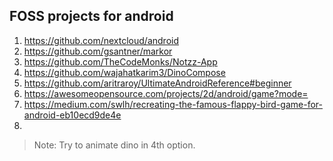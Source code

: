 ## FOSS projects for android
1. https://github.com/nextcloud/android
2. https://github.com/gsantner/markor
3. https://github.com/TheCodeMonks/Notzz-App
4. https://github.com/wajahatkarim3/DinoCompose
5. https://github.com/aritraroy/UltimateAndroidReference#beginner
6. https://awesomeopensource.com/projects/2d/android/game?mode=
7. https://medium.com/swlh/recreating-the-famous-flappy-bird-game-for-android-eb10ecd9de4e
8. 

> Note: Try to animate dino in 4th option.
